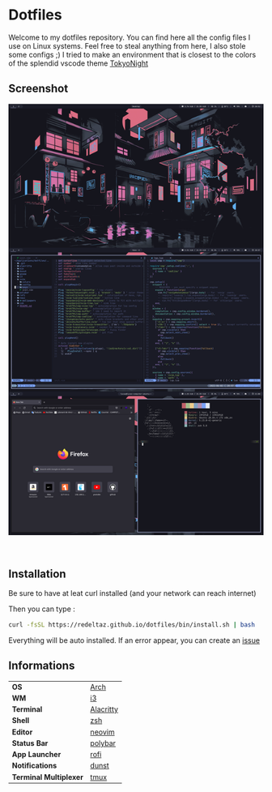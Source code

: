 # Dotfiles

Welcome to my dotfiles repository. You can find here all the config files I use on Linux systems.
Feel free to steal anything from here, I also stole some configs ;)
I tried to make an environment that is closest to the colors of the splendid vscode theme [TokyoNight](https://github.com/enkia/tokyo-night-vscode-theme)

## Screenshot
![desktop](./screenshot.png)

<br>

## Installation

Be sure to have at leat curl installed (and your network can reach internet)

Then you can type :
```bash
curl -fsSL https://redeltaz.github.io/dotfiles/bin/install.sh | bash
```
Everything will be auto installed. If an error appear, you can create an [issue](https://github.com/Redeltaz/dotfiles/issues/new)

## Informations

|   |   |
|---|---|
|**OS**| [Arch](https://archlinux.fr/) |
| **WM** | [i3](https://github.com/i3/i3) |
| **Terminal** | [Alacritty](https://github.com/alacritty/alacritty) |
| **Shell** | [zsh](https://github.com/ohmyzsh/ohmyzsh) |
| **Editor** | [neovim](https://github.com/neovim/neovim) |
| **Status Bar** | [polybar](https://github.com/polybar/polybar) |
| **App Launcher** | [rofi](https://github.com/davatorium/rofi) |
| **Notifications** | [dunst](https://github.com/dunst-project/dunst) |
| **Terminal Multiplexer** | [tmux](https://github.com/tmux/tmux) |
